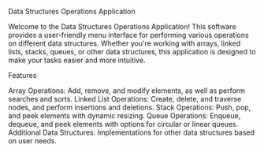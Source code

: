 Data Structures Operations Application

Welcome to the Data Structures Operations Application! This software provides a user-friendly menu interface for performing various operations on different data structures. Whether you're working with arrays, linked lists, stacks, queues, or other data structures, this application is designed to make your tasks easier and more intuitive.

Features

Array Operations: Add, remove, and modify elements, as well as perform searches and sorts.
Linked List Operations: Create, delete, and traverse nodes, and perform insertions and deletions.
Stack Operations: Push, pop, and peek elements with dynamic resizing.
Queue Operations: Enqueue, dequeue, and peek elements with options for circular or linear queues.
Additional Data Structures: Implementations for other data structures based on user needs.
